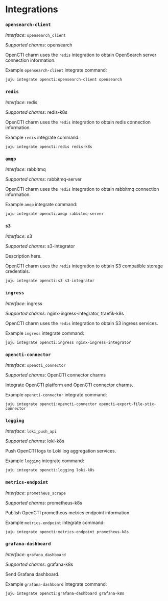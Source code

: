# Integrations

### `opensearch-client`

_Interface_: `opensearch_client`

_Supported charms_: opensearch

OpenCTI charm uses the `redis` integration to obtain OpenSearch server
connection information.

Example `opensearch-client` integrate command: 

```
juju integrate opencti:opensearch-client opensearch
```


### `redis`

_Interface_: redis

_Supported charms_: redis-k8s

OpenCTI charm uses the `redis` integration to obtain redis connection 
information.

Example `redis` integrate command: 

```
juju integrate opencti:redis redis-k8s
```


### `amqp`

_Interface_: rabbitmq

_Supported charms_: rabbitmq-server

OpenCTI charm uses the `redis` integration to obtain rabbitmq connection 
information.

Example `amqp` integrate command: 

```
juju integrate opencti:amqp rabbitmq-server
```


### `s3`

_Interface_: s3

_Supported charms_: s3-integrator

Description here.

OpenCTI charm uses the `redis` integration to obtain S3 compatible storage
credentials.

```
juju integrate opencti:s3 s3-integrator
```


### `ingress`

_Interface_: ingress

_Supported charms_: nginx-ingress-integrator, traefik-k8s

OpenCTI charm uses the `redis` integration to obtain S3 ingress services.

Example `ingress` integrate command: 

```
juju integrate opencti:ingress nginx-ingress-integrator
```


### `opencti-connector`

_Interface_: `opencti_connector`

_Supported charms_: OpenCTI connector charms

Integrate OpenCTI platform and OpenCTI connector charms.

Example `opencti-connector` integrate command: 

```
juju integrate opencti:opencti-connector opencti-export-file-stix-connector
```


### `logging`

_Interface_: `loki_push_api`

_Supported charms_: loki-k8s

Push OpenCTI logs to Loki log aggregation services.

Example `logging` integrate command: 

```
juju integrate opencti:logging loki-k8s
```


### `metrics-endpoint`

_Interface_: `prometheus_scrape`

_Supported charms_: prometheus-k8s

Publish OpenCTI prometheus metrics endpoint information.

Example `metrics-endpoint` integrate command: 

```
juju integrate opencti:metrics-endpoint prometheus-k8s
```


### `grafana-dashboard`

_Interface_: `grafana_dashboard`

_Supported charms_: grafana-k8s

Send Grafana dashboard.

Example `grafana-dashboard` integrate command: 

```
juju integrate opencti:grafana-dashboard grafana-k8s
```
